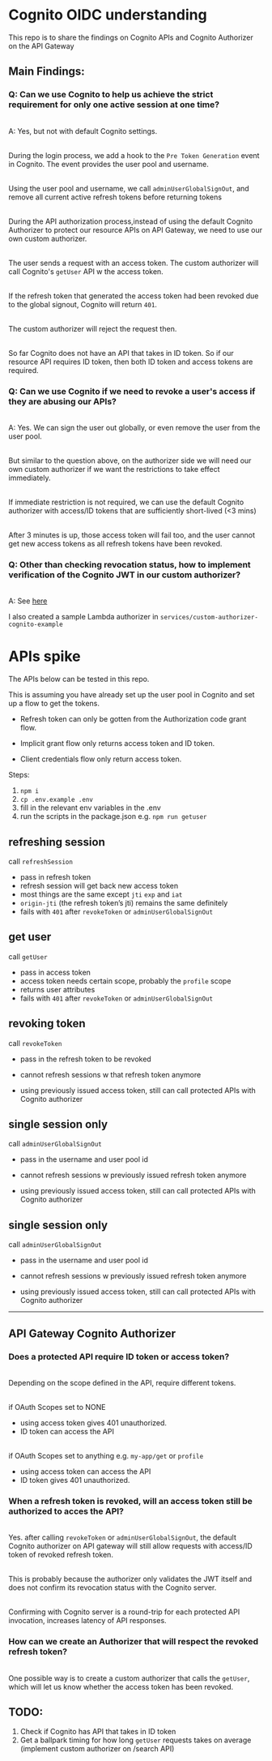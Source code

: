 # Cognito OIDC understanding

This repo is to share the findings on Cognito APIs and Cognito Authorizer on the API Gateway

## Main Findings:

### Q: Can we use Cognito to help us achieve the strict requirement for only one active session at one time?

\
A: Yes, but not with default Cognito settings.

\
During the login process, we add a hook to the `Pre Token Generation` event in Cognito. The event provides the user pool and username.

\
Using the user pool and username, we call `adminUserGlobalSignOut`, and remove all current active refresh tokens before returning tokens

\
During the API authorization process,instead of using the default Cognito Authorizer to protect our resource APIs on API Gateway, we need to use our own custom authorizer.

\
The user sends a request with an access token. The custom authorizer will call Cognito's `getUser` API w the access token.

\
If the refresh token that generated the access token had been revoked due to the global signout, Cognito will return `401`.

\
The custom authorizer will reject the request then.

\
So far Cognito does not have an API that takes in ID token. So if our resource API requires ID token, then both ID token and access tokens are required.

### Q: Can we use Cognito if we need to revoke a user's access if they are abusing our APIs?

\
A: Yes. We can sign the user out globally, or even remove the user from the user pool.

\
But similar to the question above, on the authorizer side we will need our own custom authorizer if we want the restrictions to take effect immediately.

\
If immediate restriction is not required, we can use the default Cognito authorizer with access/ID tokens that are sufficiently short-lived (<3 mins)

\
After 3 minutes is up, those access token will fail too, and the user cannot get new access tokens as all refresh tokens have been revoked.

### Q: Other than checking revocation status, how to implement verification of the Cognito JWT in our custom authorizer?

\
A: See [here](https://github.com/awslabs/aws-support-tools/tree/master/Cognito/decode-verify-jwt)

I also created a sample Lambda authorizer in `services/custom-authorizer-cognito-example`

# APIs spike

The APIs below can be tested in this repo.

This is assuming you have already set up the user pool in Cognito and set up a flow to get the tokens.

- Refresh token can only be gotten from the Authorization code grant flow.

- Implicit grant flow only returns access token and ID token.

- Client credentials flow only return access token.

Steps:

1. `npm i`
2. `cp .env.example .env`
3. fill in the relevant env variables in the .env
4. run the scripts in the package.json e.g. `npm run getuser`

## refreshing session

call `refreshSession`

- pass in refresh token
- refresh session will get back new access token
- most things are the same except `jti` `exp` and `iat`
- `origin-jti` (the refresh token’s jti) remains the same definitely
- fails with `401` after `revokeToken` or `adminUserGlobalSignOut`

## get user

call `getUser`

- pass in access token
- access token needs certain scope, probably the `profile` scope
- returns user attributes
- fails with `401` after `revokeToken` or `adminUserGlobalSignOut`

## revoking token

call `revokeToken`

- pass in the refresh token to be revoked

- cannot refresh sessions w that refresh token anymore

- using previously issued access token, still can call protected APIs
  with Cognito authorizer

## single session only

call `adminUserGlobalSignOut`

- pass in the username and user pool id

- cannot refresh sessions w previously issued refresh token anymore

- using previously issued access token, still can call protected APIs
  with Cognito authorizer

## single session only

call `adminUserGlobalSignOut`

- pass in the username and user pool id

- cannot refresh sessions w previously issued refresh token anymore

- using previously issued access token, still can call protected APIs
  with Cognito authorizer

---

## API Gateway Cognito Authorizer

### Does a protected API require ID token or access token?

\
Depending on the scope defined in the API, require different tokens.

\
if OAuth Scopes set to NONE

- using access token gives 401 unauthorized.
- ID token can access the API

\
if OAuth Scopes set to anything e.g. `my-app/get` or `profile`

- using access token can access the API
- ID token gives 401 unauthorized.

### When a refresh token is revoked, will an access token still be authorized to acces the API?

\
Yes. after calling `revokeToken` or `adminUserGlobalSignOut`, the default Cognito authorizer on API gateway will still allow requests with access/ID token of revoked refresh token.

\
This is probably because the authorizer only validates the JWT itself and does not confirm its revocation status with the Cognito server.

\
Confirming with Cognito server is a round-trip for each protected API invocation, increases latency of API responses.

### How can we create an Authorizer that will respect the revoked refresh token?

\
One possible way is to create a custom authorizer that calls the `getUser`, which will let us know whether the access token has been revoked.

## TODO:

1. Check if Cognito has API that takes in ID token
2. Get a ballpark timing for how long `getUser` requests takes on average (implement custom authorizer on /search API)
